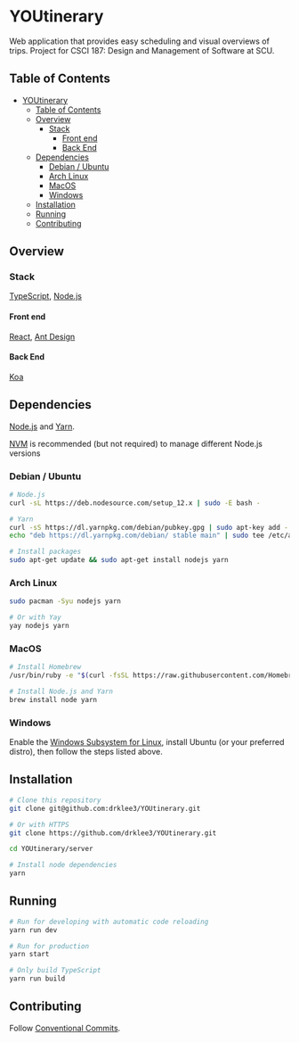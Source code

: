 # YOUtinerary

Web application that provides easy scheduling and visual overviews of trips.  Project for CSCI 187: Design and Management of Software at SCU.

## Table of Contents

* [YOUtinerary](#youtinerary)
  * [Table of Contents](#table-of-contents)
  * [Overview](#overview)
    * [Stack](#stack)
      * [Front end](#front-end)
      * [Back End](#back-end)
  * [Dependencies](#dependencies)
    * [Debian / Ubuntu](#debian--ubuntu)
    * [Arch Linux](#arch-linux)
    * [MacOS](#macos)
    * [Windows](#windows)
  * [Installation](#installation)
  * [Running](#running)
  * [Contributing](#contributing)

## Overview

### Stack

[TypeScript], [Node.js]

#### Front end

[React], [Ant Design]

#### Back End

[Koa]

## Dependencies

[Node.js] and [Yarn].

[NVM] is recommended (but not required) to manage different Node.js versions

### Debian / Ubuntu

```bash
# Node.js
curl -sL https://deb.nodesource.com/setup_12.x | sudo -E bash -

# Yarn
curl -sS https://dl.yarnpkg.com/debian/pubkey.gpg | sudo apt-key add -
echo "deb https://dl.yarnpkg.com/debian/ stable main" | sudo tee /etc/apt/sources.list.d/yarn.list

# Install packages
sudo apt-get update && sudo apt-get install nodejs yarn
```

### Arch Linux

```bash
sudo pacman -Syu nodejs yarn

# Or with Yay
yay nodejs yarn
```

### MacOS

```bash
# Install Homebrew
/usr/bin/ruby -e "$(curl -fsSL https://raw.githubusercontent.com/Homebrew/install/master/install)"

# Install Node.js and Yarn
brew install node yarn
```

### Windows

Enable the [Windows Subsystem for Linux][WSL], install Ubuntu (or your preferred
distro), then follow the steps listed above.

## Installation

```bash
# Clone this repository
git clone git@github.com:drklee3/YOUtinerary.git

# Or with HTTPS
git clone https://github.com/drklee3/YOUtinerary.git

cd YOUtinerary/server

# Install node dependencies
yarn
```

## Running

```bash
# Run for developing with automatic code reloading
yarn run dev

# Run for production
yarn start

# Only build TypeScript
yarn run build
```

## Contributing

Follow [Conventional Commits].

[Ant Design]: https://ant.design/
[Conventional Commits]: https://www.conventionalcommits.org/en/v1.0.0/
[Koa]: https://github.com/koajs/koa
[Node.js]: https://nodejs.org/en/
[NVM]: https://github.com/nvm-sh/nvm
[React]: https://reactjs.org/
[TypeScript]: https://www.typescriptlang.org/
[WSL]: https://docs.microsoft.com/en-us/windows/wsl/install-win10
[Yarn]: https://yarnpkg.com/lang/en/
